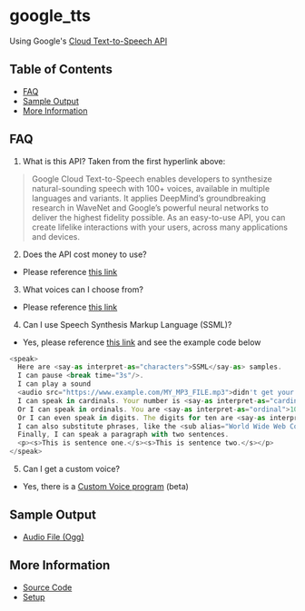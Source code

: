 # google_tts

Using Google's [Cloud Text-to-Speech API](https://cloud.google.com/text-to-speech)

## Table of Contents
- [FAQ](#faq)
- [Sample Output](#sample-output)
- [More Information](#more-information)

## FAQ
1. What is this API?
Taken from the first hyperlink above:
> Google Cloud Text-to-Speech enables developers to synthesize natural-sounding speech with 100+ voices, available in multiple languages and variants. It applies DeepMind’s groundbreaking research in WaveNet and Google’s powerful neural networks to deliver the highest fidelity possible. As an easy-to-use API, you can create lifelike interactions with your users, across many applications and devices.
2. Does the API cost money to use?
- Please reference [this link](https://cloud.google.com/text-to-speech/pricing)
3. What voices can I choose from?
- Please reference [this link](https://cloud.google.com/text-to-speech/docs/voices)
4. Can I use Speech Synthesis Markup Language (SSML)?
- Yes, please reference [this link](https://cloud.google.com/text-to-speech/docs/ssml) and see the example code below
```javascript
<speak>
  Here are <say-as interpret-as="characters">SSML</say-as> samples.
  I can pause <break time="3s"/>.
  I can play a sound
  <audio src="https://www.example.com/MY_MP3_FILE.mp3">didn't get your MP3 audio file</audio>.
  I can speak in cardinals. Your number is <say-as interpret-as="cardinal">10</say-as>.
  Or I can speak in ordinals. You are <say-as interpret-as="ordinal">10</say-as> in line.
  Or I can even speak in digits. The digits for ten are <say-as interpret-as="characters">10</say-as>.
  I can also substitute phrases, like the <sub alias="World Wide Web Consortium">W3C</sub>.
  Finally, I can speak a paragraph with two sentences.
  <p><s>This is sentence one.</s><s>This is sentence two.</s></p>
</speak>
```
5. Can I get a custom voice? 
- Yes, there is a [Custom Voice program](https://cloud.google.com/text-to-speech/custom-voice/docs) (beta)

## Sample Output
- [Audio File (Ogg)](https://drive.google.com/file/d/1n-rVE0bfroPKlDv8hPpJWgl4pGurU_wV/view?usp=sharing)

## More Information
- [Source Code](https://github.com/googleapis/python-texttospeech)
- [Setup](https://cloud.google.com/text-to-speech/docs/libraries)
